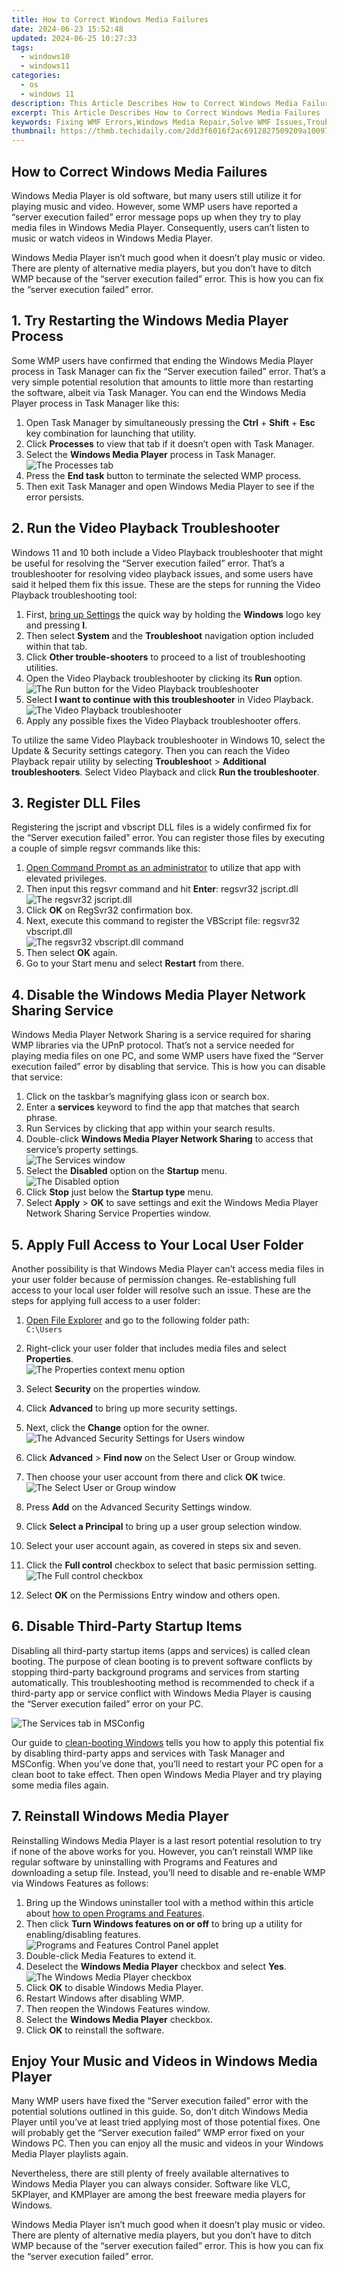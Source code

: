 ```yaml
---
title: How to Correct Windows Media Failures
date: 2024-06-23 15:52:48
updated: 2024-06-25 10:27:33
tags:
  - windows10
  - windows11
categories:
  - os
  - windows 11
description: This Article Describes How to Correct Windows Media Failures
excerpt: This Article Describes How to Correct Windows Media Failures
keywords: Fixing WMF Errors,Windows Media Repair,Solve WMF Issues,Troubleshoot Media Failures,Rectify Media Problems (Windows),Correct WMF Errors Quickly,Resolve Windows Media Glitches
thumbnail: https://thmb.techidaily.com/2dd3f6016f2ac6912827509209a1009782287114c5fe49411fd5c4ce5c94643b.jpg
---
```


## How to Correct Windows Media Failures

 Windows Media Player is old software, but many users still utilize it for playing music and video. However, some WMP users have reported a “server execution failed” error message pops up when they try to play media files in Windows Media Player. Consequently, users can’t listen to music or watch videos in Windows Media Player.

 Windows Media Player isn’t much good when it doesn’t play music or video. There are plenty of alternative media players, but you don’t have to ditch WMP because of the “server execution failed” error. This is how you can fix the “server execution failed” error.

## 1\. Try Restarting the Windows Media Player Process

 Some WMP users have confirmed that ending the Windows Media Player process in Task Manager can fix the “Server execution failed” error. That’s a very simple potential resolution that amounts to little more than restarting the software, albeit via Task Manager. You can end the Windows Media Player process in Task Manager like this:

1. Open Task Manager by simultaneously pressing the **Ctrl** \+ **Shift** \+ **Esc** key combination for launching that utility.
2. Click **Processes** to view that tab if it doesn’t open with Task Manager.
3. Select the **Windows Media Player** process in Task Manager.  
![The Processes tab](https://static1.makeuseofimages.com/wordpress/wp-content/uploads/2023/05/the-process-tab.jpg)
4. Press the **End task** button to terminate the selected WMP process.
5. Then exit Task Manager and open Windows Media Player to see if the error persists.

## 2\. Run the Video Playback Troubleshooter

 Windows 11 and 10 both include a Video Playback troubleshooter that might be useful for resolving the “Server execution failed” error. That’s a troubleshooter for resolving video playback issues, and some users have said it helped them fix this issue. These are the steps for running the Video Playback troubleshooting tool:

1. First, [bring up Settings](https://www.makeuseof.com/windows-ways-to-open-system-settings/) the quick way by holding the **Windows** logo key and pressing **I**.
2. Then select **System** and the **Troubleshoot** navigation option included within that tab.
3. Click **Other trouble-shooters** to proceed to a list of troubleshooting utilities.
4. Open the Video Playback troubleshooter by clicking its **Run** option.  
![The Run button for the Video Playback troubleshooter](https://static1.makeuseofimages.com/wordpress/wp-content/uploads/2023/05/the-video-playback-troubleshooter.jpg)
5. Select **I want to continue** **with this troubleshooter** in Video Playback.  
![The Video Playback troubleshooter](https://static1.makeuseofimages.com/wordpress/wp-content/uploads/2023/05/video-playback-troubleshooter.jpg)
6. Apply any possible fixes the Video Playback troubleshooter offers.

 To utilize the same Video Playback troubleshooter in Windows 10, select the Update & Security settings category. Then you can reach the Video Playback repair utility by selecting **Troubleshoo**t > **Additional troubleshooters**. Select Video Playback and click **Run the troubleshooter**.

## 3\. Register DLL Files

 Registering the jscript and vbscript DLL files is a widely confirmed fix for the “Server execution failed” error. You can register those files by executing a couple of simple regsvr commands like this:

1. [Open Command Prompt as an administrator](https://www.makeuseof.com/windows-run-command-prompt-admin/#:~:text=In%20the%20Run%20dialog%20box,Command%20Prompt%20with%20administrative%20privileges.) to utilize that app with elevated privileges.
2. Then input this regsvr command and hit **Enter**: regsvr32 jscript.dll  
![The regsvr32 jscript.dll](https://static1.makeuseofimages.com/wordpress/wp-content/uploads/2023/05/the-regsvr32-command.jpg)
3. Click **OK** on RegSvr32 confirmation box.
4. Next, execute this command to register the VBScript file: regsvr32 vbscript.dll  
![The regsvr32 vbscript.dll command](https://static1.makeuseofimages.com/wordpress/wp-content/uploads/2023/05/the-regsver32-vbscript-command.jpg)
5. Then select **OK** again.
6. Go to your Start menu and select **Restart** from there.

## 4\. Disable the Windows Media Player Network Sharing Service

 Windows Media Player Network Sharing is a service required for sharing WMP libraries via the UPnP protocol. That’s not a service needed for playing media files on one PC, and some WMP users have fixed the “Server execution failed” error by disabling that service. This is how you can disable that service:

1. Click on the taskbar’s magnifying glass icon or search box.
2. Enter a **services** keyword to find the app that matches that search phrase.
3. Run Services by clicking that app within your search results.
4. Double-click **Windows Media Player Network Sharing** to access that service’s property settings.  
![The Services window](https://static1.makeuseofimages.com/wordpress/wp-content/uploads/2023/05/the-services-window2.jpg)
5. Select the **Disabled** option on the **Startup** menu.  
![The Disabled option](https://static1.makeuseofimages.com/wordpress/wp-content/uploads/2023/05/the-disabled-option.jpg)
6. Click **Stop** just below the **Startup type** menu.
7. Select **Apply** \> **OK** to save settings and exit the Windows Media Player Network Sharing Service Properties window.

## 5\. Apply Full Access to Your Local User Folder

 Another possibility is that Windows Media Player can’t access media files in your user folder because of permission changes. Re-establishing full access to your local user folder will resolve such an issue. These are the steps for applying full access to a user folder:

1. [Open File Explorer](https://www.makeuseof.com/windows-open-file-explorer/) and go to the following folder path:  
`C:\Users`
2. Right-click your user folder that includes media files and select **Properties**.  
![The Properties context menu option](https://static1.makeuseofimages.com/wordpress/wp-content/uploads/2023/05/properties-option.jpg)
3. Select **Security** on the properties window.
4. Click **Advanced** to bring up more security settings.
5. Next, click the **Change** option for the owner.  
![The Advanced Security Settings for Users window](https://static1.makeuseofimages.com/wordpress/wp-content/uploads/2023/05/advanced-security-window.jpg)

1. Click **Advanced** \> **Find now** on the Select User or Group window.
2. Then choose your user account from there and click **OK** twice.  
![The Select User or Group window](https://static1.makeuseofimages.com/wordpress/wp-content/uploads/2023/05/select-user-or-group.jpg)
3. Press **Add** on the Advanced Security Settings window.
4. Click **Select a Principal** to bring up a user group selection window.
5. Select your user account again, as covered in steps six and seven.
6. Click the **Full control** checkbox to select that basic permission setting.  
![The Full control checkbox](https://static1.makeuseofimages.com/wordpress/wp-content/uploads/2023/05/the-full-control-option.jpg)
7. Select **OK** on the Permissions Entry window and others open.

## 6\. Disable Third-Party Startup Items

 Disabling all third-party startup items (apps and services) is called clean booting. The purpose of clean booting is to prevent software conflicts by stopping third-party background programs and services from starting automatically. This troubleshooting method is recommended to check if a third-party app or service conflict with Windows Media Player is causing the “Server execution failed” error on your PC.

![The Services tab in MSConfig](https://static1.makeuseofimages.com/wordpress/wp-content/uploads/2023/05/services-tab-in-msconfig.jpg)

 Our guide to [clean-booting Windows](https://www.makeuseof.com/clean-boot-windows-11/) tells you how to apply this potential fix by disabling third-party apps and services with Task Manager and MSConfig. When you’ve done that, you’ll need to restart your PC open for a clean boot to take effect. Then open Windows Media Player and try playing some media files again.

## 7\. Reinstall Windows Media Player

 Reinstalling Windows Media Player is a last resort potential resolution to try if none of the above works for you. However, you can’t reinstall WMP like regular software by uninstalling with Programs and Features and downloading a setup file. Instead, you’ll need to disable and re-enable WMP via Windows Features as follows:

1. Bring up the Windows uninstaller tool with a method within this article about [how to open Programs and Features](https://www.makeuseof.com/windows-open-programs-and-features-tool/).
2. Then click **Turn Windows features on or off** to bring up a utility for enabling/disabling features.  
![Programs and Features Control Panel applet](https://static1.makeuseofimages.com/wordpress/wp-content/uploads/2023/05/programs-and-features-window.jpg)
3. Double-click Media Features to extend it.
4. Deselect the **Windows Media Player** checkbox and select **Yes**.  
![The Windows Media Player checkbox](https://static1.makeuseofimages.com/wordpress/wp-content/uploads/2023/05/the-windows-media-player-checkbox.jpg)
5. Click **OK** to disable Windows Media Player.
6. Restart Windows after disabling WMP.
7. Then reopen the Windows Features window.
8. Select the **Windows Media Player** checkbox.
9. Click **OK** to reinstall the software.

## Enjoy Your Music and Videos in Windows Media Player

 Many WMP users have fixed the “Server execution failed” error with the potential solutions outlined in this guide. So, don’t ditch Windows Media Player until you’ve at least tried applying most of those potential fixes. One will probably get the “Server execution failed” WMP error fixed on your Windows PC. Then you can enjoy all the music and videos in your Windows Media Player playlists again.

 Nevertheless, there are still plenty of freely available alternatives to Windows Media Player you can always consider. Software like VLC, 5KPlayer, and KMPlayer are among the best freeware media players for Windows.

 Windows Media Player isn’t much good when it doesn’t play music or video. There are plenty of alternative media players, but you don’t have to ditch WMP because of the “server execution failed” error. This is how you can fix the “server execution failed” error.
